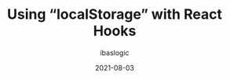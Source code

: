 ---
author: ibaslogic
date: 2021-08-03
layout: post.njk
publisher: logrocket
tags:
  - storage
  - react
target_url: https://blog.logrocket.com/using-localstorage-react-hooks/
title: Using “localStorage” with React Hooks
---